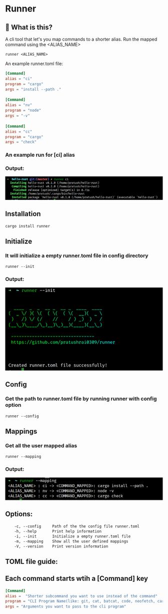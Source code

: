 # Runner

## 🤔 What is this?
A cli tool that let's you map commands to a shorter alias. Run the mapped command using the <ALIAS_NAME>
```
runner <ALIAS_NAME>
```
An example runner.toml file:
```toml
[Command]
alias = "ci"
program = "cargo"
args = "install --path ."

[Command]
alias = "nv"
program = "node"
args = "-v"

[Command]
alias = "cc"
program = "cargo"
args = "check"

```
### An example run for [ci] alias
### Output: 
![ci](images/ci.png)

## Installation
```
cargo install runner
```

## Initialize

### It will initialize a empty runner.toml file in config directory

```
runner --init
```
### Output:
![init](images/init.png)


## Config

### Get the path to runner.toml file by running runner with config option
```
runner --config
```

## Mappings

### Get all the user mapped alias

```
runner --mapping
```
### Output: 

![mapping](images/mapping.png)

## Options:

```
    -c, --config     Path of the the config file runner.toml
    -h, --help       Print help information
    -i, --init       Initialize a empty runner.toml file
    -m, --mapping    Show all the user defined mappings
    -V, --version    Print version information
```

## TOML file guide:

## Each command starts wtih a [Command] key


```toml
[Command]
alias =  "Shorter subcommand you want to use instead of the command"
program = "CLI Program Name(like: git, cat, batcat, code, neofetch, cargo, python, node, npm etc.)"
args = "Arguments you want to pass to the cli program"
```
